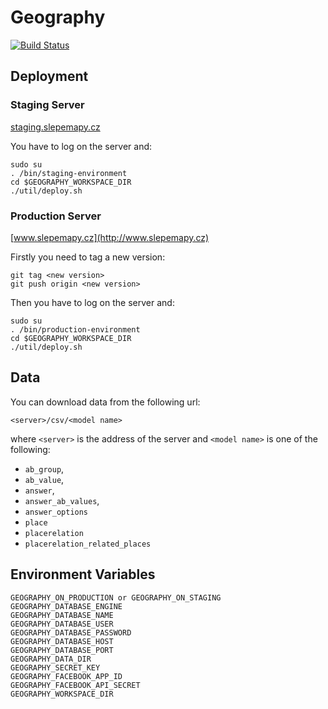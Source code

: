 # Geography

[![Build Status](https://travis-ci.org/proso/geography.png)](https://travis-ci.org/proso/geography)


## Deployment

### Staging Server

[staging.slepemapy.cz](http://staging.slepemapy.cz)

You have to log on the server and:

```
sudo su
. /bin/staging-environment
cd $GEOGRAPHY_WORKSPACE_DIR
./util/deploy.sh
```

### Production Server

[www.slepemapy.cz](http://www.slepemapy.cz)

Firstly you need to tag a new version:

```
git tag <new version>
git push origin <new version>
```

Then you have to log on the server and:

```
sudo su
. /bin/production-environment
cd $GEOGRAPHY_WORKSPACE_DIR
./util/deploy.sh
```

## Data

You can download data from the following url:

```
<server>/csv/<model name>
```

where `<server>` is the address of the server and `<model name>` is one of the following:

* `ab_group`,
* `ab_value`,
* `answer`,
* `answer_ab_values`,
* `answer_options`
* `place`
* `placerelation`
* `placerelation_related_places`

## Environment Variables

```
GEOGRAPHY_ON_PRODUCTION or GEOGRAPHY_ON_STAGING
GEOGRAPHY_DATABASE_ENGINE
GEOGRAPHY_DATABASE_NAME
GEOGRAPHY_DATABASE_USER
GEOGRAPHY_DATABASE_PASSWORD
GEOGRAPHY_DATABASE_HOST
GEOGRAPHY_DATABASE_PORT
GEOGRAPHY_DATA_DIR
GEOGRAPHY_SECRET_KEY
GEOGRAPHY_FACEBOOK_APP_ID
GEOGRAPHY_FACEBOOK_API_SECRET
GEOGRAPHY_WORKSPACE_DIR
```
